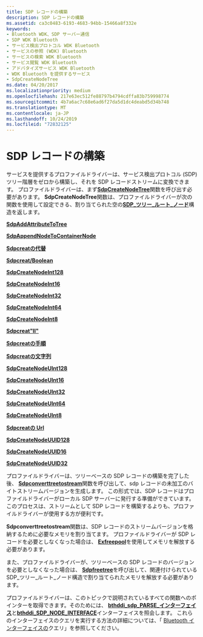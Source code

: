 ```yaml
---
title: SDP レコードの構築
description: SDP レコードの構築
ms.assetid: ca3c0483-6193-4683-94bb-15466a8f332e
keywords:
- Bluetooth WDK、SDP サーバー通信
- SDP WDK Bluetooth
- サービス検出プロトコル WDK Bluetooth
- サービスの参照 (WDK) Bluetooth
- サービスの検索 WDK Bluetooth
- サービス閲覧 WDK Bluetooth
- アドバタイズサービス WDK Bluetooth
- WDK Bluetooth を提供するサービス
- SdpCreateNodeTree
ms.date: 04/20/2017
ms.localizationpriority: medium
ms.openlocfilehash: 217e63ec512fe88797b4794cdffa83b759998774
ms.sourcegitcommit: 4b7a6ac7c68e6ad6f27da5d1dc4deabd5d34b748
ms.translationtype: MT
ms.contentlocale: ja-JP
ms.lasthandoff: 10/24/2019
ms.locfileid: "72832125"
---
```

# <a name="building-sdp-records"></a>SDP レコードの構築


サービスを提供するプロファイルドライバーは、サービス検出プロトコル (SDP) ツリー階層をゼロから構築し、それを SDP レコードストリームに変換できます。 プロファイルドライバーは、まず[**SdpCreateNodeTree**](https://docs.microsoft.com/windows-hardware/drivers/ddi/sdplib/nf-sdplib-sdpcreatenodetree)関数を呼び出す必要があります。 **SdpCreateNodeTree**関数は、プロファイルドライバーが次の関数を使用して設定できる、割り当てられた空の[**SDP\_ツリー\_ルート\_ノード**](https://docs.microsoft.com/windows-hardware/drivers/ddi/sdpnode/ns-sdpnode-_sdp_tree_root_node)構造を返します。

[**SdpAddAttributeToTree**](https://docs.microsoft.com/windows-hardware/drivers/ddi/sdplib/nf-sdplib-sdpaddattributetotree)

[**SdpAppendNodeToContainerNode**](https://docs.microsoft.com/windows-hardware/drivers/ddi/sdplib/nf-sdplib-sdpappendnodetocontainernode)

[**Sdpcreatの代替**](https://docs.microsoft.com/windows-hardware/drivers/ddi/sdplib/nf-sdplib-sdpcreatenodealternative)

[**Sdpcreat/Boolean**](https://docs.microsoft.com/windows-hardware/drivers/ddi/sdplib/nf-sdplib-sdpcreatenodeboolean)

[**SdpCreateNodeInt128**](https://docs.microsoft.com/windows-hardware/drivers/ddi/sdplib/nf-sdplib-sdpcreatenodeint128)

[**SdpCreateNodeInt16**](https://docs.microsoft.com/windows-hardware/drivers/ddi/sdplib/nf-sdplib-sdpcreatenodeint16)

[**SdpCreateNodeInt32**](https://docs.microsoft.com/windows-hardware/drivers/ddi/sdplib/nf-sdplib-sdpcreatenodeint32)

[**SdpCreateNodeInt64**](https://docs.microsoft.com/windows-hardware/drivers/ddi/sdplib/nf-sdplib-sdpcreatenodeint64)

[**SdpCreateNodeInt8**](https://docs.microsoft.com/windows-hardware/drivers/ddi/sdplib/nf-sdplib-sdpcreatenodeint8)

[**Sdpcreat"Il"** ](https://docs.microsoft.com/windows-hardware/drivers/ddi/sdplib/nf-sdplib-sdpcreatenodenil)

[**Sdpcreatの手順**](https://docs.microsoft.com/windows-hardware/drivers/ddi/sdplib/nf-sdplib-sdpcreatenodesequence)

[**Sdpcreatの文字列**](https://docs.microsoft.com/windows-hardware/drivers/ddi/sdplib/nf-sdplib-sdpcreatenodestring)

[**SdpCreateNodeUInt128**](https://docs.microsoft.com/windows-hardware/drivers/ddi/sdplib/nf-sdplib-sdpcreatenodeuint128)

[**SdpCreateNodeUInt16**](https://docs.microsoft.com/windows-hardware/drivers/ddi/sdplib/nf-sdplib-sdpcreatenodeuint16)

[**SdpCreateNodeUInt32**](https://docs.microsoft.com/windows-hardware/drivers/ddi/sdplib/nf-sdplib-sdpcreatenodeuint32)

[**SdpCreateNodeUInt64**](https://docs.microsoft.com/windows-hardware/drivers/ddi/sdplib/nf-sdplib-sdpcreatenodeuint64)

[**SdpCreateNodeUInt8**](https://docs.microsoft.com/windows-hardware/drivers/ddi/sdplib/nf-sdplib-sdpcreatenodeuint8)

[**Sdpcreatの Url**](https://docs.microsoft.com/windows-hardware/drivers/ddi/sdplib/nf-sdplib-sdpcreatenodeurl)

[**SdpCreateNodeUUID128**](https://docs.microsoft.com/windows-hardware/drivers/ddi/sdplib/nf-sdplib-sdpcreatenodeuuid128)

[**SdpCreateNodeUUID16**](https://docs.microsoft.com/windows-hardware/drivers/ddi/sdplib/nf-sdplib-sdpcreatenodeuuid16)

[**SdpCreateNodeUUID32**](https://docs.microsoft.com/windows-hardware/drivers/ddi/sdplib/nf-sdplib-sdpcreatenodeuuid32)

プロファイルドライバーは、ツリーベースの SDP レコードの構築を完了した後、 [**Sdpconverttreetostream**](https://docs.microsoft.com/windows-hardware/drivers/ddi/bthsdpddi/nc-bthsdpddi-pconverttreetostream)関数を呼び出して、sdp レコードの未加工のバイトストリームバージョンを生成します。 この形式では、SDP レコードはプロファイルドライバーがローカル SDP サーバーに発行する準備ができています。 このプロセスは、ストリームとして SDP レコードを構築するよりも、プロファイルドライバーが使用する方が便利です。

**Sdpconverttreetostream**関数は、SDP レコードのストリームバージョンを格納するために必要なメモリを割り当てます。 プロファイルドライバーが SDP レコードを必要としなくなった場合は、 [**Exfreepool**](https://docs.microsoft.com/windows-hardware/drivers/ddi/ntddk/nf-ntddk-exfreepool)を使用してメモリを解放する必要があります。

また、プロファイルドライバーが、ツリーベースの SDP レコードのバージョンを必要としなくなった場合は、 [**Sdpfreetree**](https://docs.microsoft.com/windows-hardware/drivers/ddi/sdplib/nf-sdplib-sdpfreetree)を呼び出して、関連付けられている SDP\_ツリー\_ルート\_ノード構造で割り当てられたメモリを解放する必要があります。

プロファイルドライバーは、このトピックで説明されているすべての関数へのポインターを取得できます。そのためには、 [**bthddi\_sdp\_PARSE\_インターフェイス**](https://docs.microsoft.com/windows-hardware/drivers/ddi/bthsdpddi/ns-bthsdpddi-_bthddi_sdp_parse_interface)と[**bthddi\_SDP\_NODE\_INTERFACE**](https://docs.microsoft.com/windows-hardware/drivers/ddi/bthsdpddi/ns-bthsdpddi-_bthddi_sdp_node_interface)インターフェイスを照会します。 これらのインターフェイスのクエリを実行する方法の詳細については、「 [Bluetooth インターフェイスの](querying-for-bluetooth-interfaces.md)クエリ」を参照してください。

 

 





